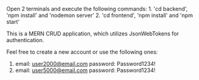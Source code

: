 Open 2 terminals and execute the following commands:
    1. 'cd backend', 'npm install' and 'nodemon server'
    2. 'cd frontend', 'npm install' and 'npm start'

This is a MERN CRUD application, which utilizes JsonWebTokens for authentication.

Feel free to create a new account or use the following ones:
  1. email: user2000@email.com
     password: Password1234!
  2. email: user5000@email.com
     password: Password1234!
